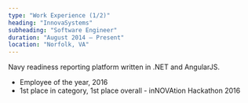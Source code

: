 ```yaml
---
type: "Work Experience (1/2)"
heading: "InnovaSystems"
subheading: "Software Engineer"
duration: "August 2014 – Present"
location: "Norfolk, VA"
---
```


Navy readiness reporting platform written in .NET and AngularJS.

* Employee of the year, 2016
* 1st place in category, 1st place overall - inNOVAtion Hackathon 2016

